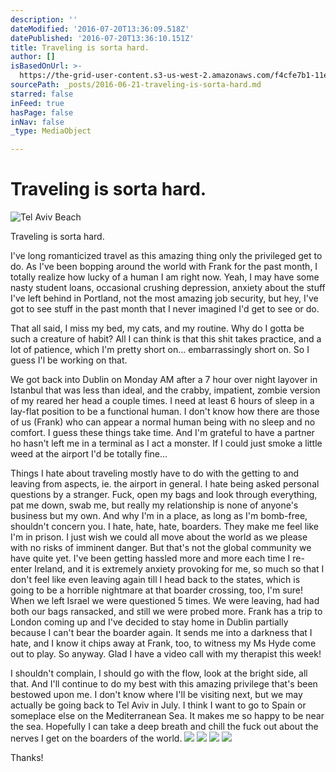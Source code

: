 ```yaml
---
description: ''
dateModified: '2016-07-20T13:36:09.518Z'
datePublished: '2016-07-20T13:36:10.151Z'
title: Traveling is sorta hard.
author: []
isBasedOnUrl: >-
  https://the-grid-user-content.s3-us-west-2.amazonaws.com/f4cfe7b1-11e0-4e38-907b-c03bdd50aa54.jpg
sourcePath: _posts/2016-06-21-traveling-is-sorta-hard.md
starred: false
inFeed: true
hasPage: false
inNav: false
_type: MediaObject

---
```

# Traveling is sorta hard.
![Tel Aviv Beach](https://the-grid-user-content.s3-us-west-2.amazonaws.com/f4cfe7b1-11e0-4e38-907b-c03bdd50aa54.jpg)

Traveling is sorta hard.

I've long romanticized travel as this amazing thing only the privileged get to do. As I've been bopping around the world with Frank for the past month, I totally realize how lucky of a human I am right now. Yeah, I may have some nasty student loans, occasional crushing depression, anxiety about the stuff I've left behind in Portland, not the most amazing job security, but hey, I've got to see stuff in the past month that I never imagined I'd get to see or do.

That all said, I miss my bed, my cats, and my routine. Why do I gotta be such a creature of habit? All I can think is that this shit takes practice, and a lot of patience, which I'm pretty short on... embarrassingly short on. So I guess I'l be working on that.

We got back into Dublin on Monday AM after a 7 hour over night layover in Istanbul that was less than ideal, and the crabby, impatient, zombie version of my reared her head a couple times. I need at least 6 hours of sleep in a lay-flat position to be a functional human. I don't know how there are those of us (Frank) who can appear a normal human being with no sleep and no comfort. I guess these things take time. And I'm grateful to have a partner ho hasn't left me in a terminal as I act a monster. If I could just smoke a little weed at the airport I'd be totally fine...

Things I hate about traveling mostly have to do with the getting to and leaving from aspects, ie. the airport in general. I hate being asked personal questions by a stranger. Fuck, open my bags and look through everything, pat me down, swab me, but really my relationship is none of anyone's business but my own. And why I'm in a place, as long as I'm bomb-free, shouldn't concern you. I hate, hate, hate, boarders. They make me feel like I'm in prison. I just wish we could all move about the world as we please with no risks of imminent danger. But that's not the global community we have quite yet. I've been getting hassled more and more each time I re-enter Ireland, and it is extremely anxiety provoking for me, so much so that I don't feel like even leaving again till I head back to the states, which is going to be a horrible nightmare at that boarder crossing, too, I'm sure! When we left Israel we were questioned 5 times. We were leaving, had had both our bags ransacked, and still we were probed more. Frank has a trip to London coming up and I've decided to stay home in Dublin partially because I can't bear the boarder again. It sends me into a darkness that I hate, and I know it chips away at Frank, too, to witness my Ms Hyde come out to play. So anyway. Glad I have a video call with my therapist this week!

I shouldn't complain, I should go with the flow, look at the bright side, all that. And I'll continue to do my best with this amazing privilege that's been bestowed upon me. I don't know where I'll be visiting next, but we may actually be going back to Tel Aviv in July. I think I want to go to Spain or someplace else on the Mediterranean Sea. It makes me so happy to be near the sea. Hopefully I can take a deep breath and chill the fuck out about the nerves I get on the boarders of the world.
![](https://the-grid-user-content.s3-us-west-2.amazonaws.com/3deb22e6-22df-47dd-9f75-230d35a3d598.jpg)
![](https://the-grid-user-content.s3-us-west-2.amazonaws.com/c9006882-c2b0-400e-ba2c-41f6e6d6a42c.jpg)
![](https://the-grid-user-content.s3-us-west-2.amazonaws.com/cfa25ae9-0dd9-45c2-94e7-e16d80f5cf8e.jpg)
![](https://the-grid-user-content.s3-us-west-2.amazonaws.com/7adccf77-2128-401f-b1b5-4041da95f2a4.jpg)

Thanks!